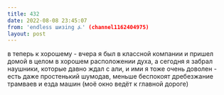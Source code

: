 ```yaml
---
title: 432
date: 2022-08-08 23:45:07
from: 'endless шизing ⍼' (channel1162404975)
layout: post
---
```


в теперь к хорошему - вчера я был в классной компании и пришел домой в целом в хорошем расположении духа, а сегодня я забрал наушники, которые давно ждал с али, и ими я тоже очень доволен - есть даже простенький шумодав, меньше беспокоят дребезжание трамваев и езда машин (моё окно ведёт к главной дороге)
